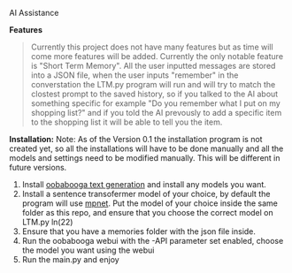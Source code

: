 AI Assistance

  **Features**
> Currently this project does not have many features but as time will come more features will be added.
Currently the only notable feature is "Short Term Memory". All the user inputted messages are stored into a JSON file, when the user inputs "remember" in the converstation the LTM.py program will run and will try to match the clostest prompt to the saved history, so if you talked to the AI about something specific for example "Do you remember what I put on my shopping list?" and if you told the AI prevously to add a specific item to the shopping list it will be able to tell you the item.

  **Installation:**
Note: As of the Version 0.1 the installation program is not created yet, so all the installations will have to be done manually and all the models and settings need to be modified manually. This will be different in future versions.

1. Install [oobabooga text generation]([url](https://github.com/oobabooga/text-generation-webui)https://github.com/oobabooga/text-generation-webui) and install any models you want. 
2. Install a sentence transofermer model of your choice, by default the program will use [mpnet]([url](https://huggingface.co/sentence-transformers/all-mpnet-base-v2)https://huggingface.co/sentence-transformers/all-mpnet-base-v2). Put the model of your choice inside the same folder as this repo, and ensure that you choose the correct model on LTM.py ln(22)
3. Ensure that you have a memories folder with the json file inside.
4. Run the oobabooga webui with the -API parameter set enabled, choose the model you want using the webui
5. Run the main.py and enjoy
